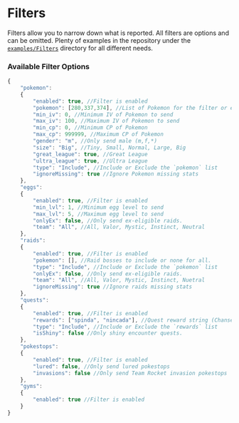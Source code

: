 # Filters
Filters allow you to narrow down what is reported. All filters are options and can be omitted. Plenty of examples in the repository under the [`examples/Filters`](https://github.com/versx/Brock-WhMgr/tree/v3/examples/Filters) directory for all different needs.  

### Available Filter Options
```js
{
	"pokemon":
	{
		"enabled": true, //Filter is enabled
		"pokemon": [280,337,374], //List of Pokemon for the filter or empty for all
		"min_iv": 0, //Minimum IV of Pokemon to send
		"max_iv": 100, //Maximum IV of Pokemon to send
		"min_cp": 0, //Minimum CP of Pokemon
		"max_cp": 999999, //Maximum CP of Pokemon
		"gender": "m", //Only send male (m,f,*)
		"size": "Big", //Tiny, Small, Normal, Large, Big
		"great_league": true, //Great League
		"ultra_league": true, //Ultra League
		"type": "Include", //Include or Exclude the `pokemon` list
		"ignoreMissing": true //Ignore Pokemon missing stats
	},
	"eggs":
	{
		"enabled": true, //Filter is enabled
		"min_lvl": 1, //Minimum egg level to send
		"max_lvl": 5, //Maximum egg level to send
		"onlyEx": false, //Only send ex-eligible raids.
		"team": "All", //All, Valor, Mystic, Instinct, Neutral
	},
	"raids":
	{
		"enabled": true, //Filter is enabled
		"pokemon": [], //Raid bosses to include or none for all.
		"type": "Include", //Include or Exclude the `pokemon` list
		"onlyEx": false, //Only send ex-eligible raids.
		"team": "All", //All, Valor, Mystic, Instinct, Nuetral
		"ignoreMissing": true //Ignore raids missing stats
	},
	"quests":
	{
		"enabled": true, //Filter is enabled
        "rewards": ["spinda", "nincada"], //Quest reward string (Chansey, stardust, candy, etc.)
        "type": "Include", //Include or Exclude the `rewards` list
		"isShiny": false //Only shiny encounter quests.
	},
	"pokestops":
	{
		"enabled": true, //Filter is enabled
		"lured": false, //Only send lured pokestops
		"invasions": false //Only send Team Rocket invasion pokestops
	},
	"gyms":
	{
		"enabled": true //Filter is enabled
	}
}
```